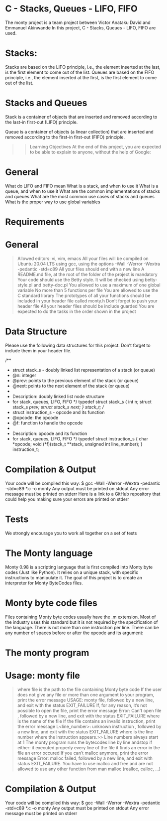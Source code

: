 # C - Stacks, Queues - LIFO, FIFO

The monty project is a team project between Victor Anataku David and Emmanuel Akinwande
In this project, C - Stacks, Queues - LIFO, FIFO are used.

# Stacks: 
Stacks are based on the LIFO principle, i.e., the element inserted at the last, is the first element to come out of the list. Queues are based on the FIFO principle, i.e., the element inserted at the first, is the first element to come out of the list.

# Stacks and Queues
Stack is a container of objects that are inserted and removed according to the last-in first-out (LIFO) principle.

Queue is a container of objects (a linear collection) that are inserted and removed according to the first-in first-out (FIFO) principle.

>> Learning Objectives
At the end of this project, you are expected to be able to explain to anyone, without the help of Google:

# General
What do LIFO and FIFO mean
What is a stack, and when to use it
What is a queue, and when to use it
What are the common implementations of stacks and queues
What are the most common use cases of stacks and queues
What is the proper way to use global variables

# Requirements

# General
> Allowed editors: vi, vim, emacs
> All your files will be compiled on Ubuntu 20.04 LTS using gcc, using the options -Wall -Werror -Wextra -pedantic -std=c89
> All your files should end with a new line
> A README.md file, at the root of the folder of the project is mandatory
> Your code should use the Betty style. It will be checked using betty-style.pl and betty-doc.pl
> You allowed to use a maximum of one global variable
> No more than 5 functions per file
> You are allowed to use the C standard library
> The prototypes of all your functions should be included in your header file called monty.h
> Don’t forget to push your header file
> All your header files should be include guarded
> You are expected to do the tasks in the order shown in the project

# Data Structure
Please use the following data structures for this project. Don’t forget to include them in your header file.

/**
 * struct stack_s - doubly linked list representation of a stack (or queue)
 * @n: integer
 * @prev: points to the previous element of the stack (or queue)
 * @next: points to the next element of the stack (or queue)
 *
 * Description: doubly linked list node structure
 * for stack, queues, LIFO, FIFO
 */
typedef struct stack_s
{
        int n;
        struct stack_s *prev;
        struct stack_s *next;
} stack_t;
/**
 * struct instruction_s - opcode and its function
 * @opcode: the opcode
 * @f: function to handle the opcode
 *
 * Description: opcode and its function
 * for stack, queues, LIFO, FIFO
 */
typedef struct instruction_s
{
        char *opcode;
        void (*f)(stack_t **stack, unsigned int line_number);
} instruction_t;

# Compilation & Output
Your code will be compiled this way:
$ gcc -Wall -Werror -Wextra -pedantic -std=c89 *.c -o monty
Any output must be printed on stdout
Any error message must be printed on stderr
Here is a link to a GitHub repository that could help you making sure your errors are printed on stderr

# Tests
We strongly encourage you to work all together on a set of tests

# The Monty language
Monty 0.98 is a scripting language that is first compiled into Monty byte codes (Just like Python). It relies on a unique stack, with specific instructions to manipulate it. The goal of this project is to create an interpreter for Monty ByteCodes files.

# Monty byte code files

Files containing Monty byte codes usually have the .m extension. Most of the industry uses this standard but it is not required by the specification of the language. There is not more than one instruction per line. There can be any number of spaces before or after the opcode and its argument:


# The monty program

# Usage: monty file
> where file is the path to the file containing Monty byte code
> If the user does not give any file or more than one argument to your program, print the error message USAGE: monty file, followed by a new line, and exit with the status EXIT_FAILURE
> If, for any reason, it’s not possible to open the file, print the error message Error: Can't open file <file>, followed by a new line, and exit with the status EXIT_FAILURE
> where <file> is the name of the file
> If the file contains an invalid instruction, print the error message L<line_number>: unknown instruction <opcode>, followed by a new line, and exit with the status EXIT_FAILURE
> where is the line number where the instruction appears.>> Line numbers always start at 1
> The monty program runs the bytecodes line by line andstop if either:
> it executed properly every line of the file
> it finds an error in the file
an error occured
> If you can’t malloc anymore, print the error message Error: malloc failed, followed by a new line, and exit with status EXIT_FAILURE.
> You have to use malloc and free and are not allowed to use any other function from man malloc (realloc, calloc, …)

# Compilation & Output
Your code will be compiled this way:
$ gcc -Wall -Werror -Wextra -pedantic -std=c89 *.c -o monty
Any output must be printed on stdout
Any error message must be printed on stderr


